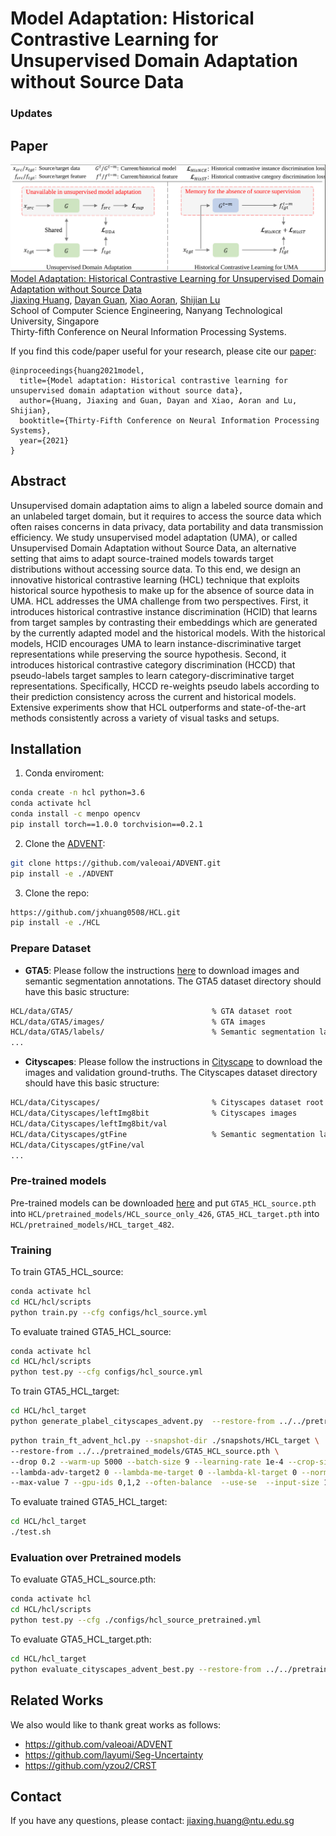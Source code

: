 # Model Adaptation: Historical Contrastive Learning for Unsupervised Domain Adaptation without Source Data

### Updates

## Paper
![](./teaser.png)
[Model Adaptation: Historical Contrastive Learning for Unsupervised Domain Adaptation without Source Data](https://papers.nips.cc/paper/2021/file/1dba5eed8838571e1c80af145184e515-Paper.pdf)  
 [Jiaxing Huang](https://scholar.google.com/citations?user=czirNcwAAAAJ&hl=en&oi=ao), [Dayan Guan](https://scholar.google.com/citations?user=9jp9QAsAAAAJ&hl=en), [Xiao Aoran](https://scholar.google.com/citations?user=yGKsEpAAAAAJ&hl=en), [Shijian Lu](https://scholar.google.com/citations?user=uYmK-A0AAAAJ&hl=en)  
 School of Computer Science Engineering, Nanyang Technological University, Singapore  
 Thirty-fifth Conference on Neural Information Processing Systems.
 
If you find this code/paper useful for your research, please cite our [paper](https://papers.nips.cc/paper/2021/file/1dba5eed8838571e1c80af145184e515-Paper.pdf):

```
@inproceedings{huang2021model,
  title={Model adaptation: Historical contrastive learning for unsupervised domain adaptation without source data},
  author={Huang, Jiaxing and Guan, Dayan and Xiao, Aoran and Lu, Shijian},
  booktitle={Thirty-Fifth Conference on Neural Information Processing Systems},
  year={2021}
}

```

## Abstract

Unsupervised domain adaptation aims to align a labeled source domain and an unlabeled target domain, but it requires to access the source data which often raises concerns in data privacy, data portability and data transmission efficiency. We study unsupervised model adaptation (UMA), or called Unsupervised Domain Adaptation without Source Data, an alternative setting that aims to adapt source-trained models towards target distributions without accessing source data. To this end, we design an innovative historical contrastive learning (HCL) technique that exploits historical source hypothesis to make up for the absence of source data in UMA. HCL addresses the UMA challenge from two perspectives. First, it introduces historical contrastive instance discrimination (HCID) that learns from target samples by contrasting their embeddings which are generated by the currently adapted model and the historical models. With the historical models, HCID encourages UMA to learn instance-discriminative target representations while preserving the source hypothesis. Second, it introduces historical contrastive category discrimination (HCCD) that pseudo-labels target samples to learn category-discriminative target representations. Specifically, HCCD re-weights pseudo labels according to their prediction consistency across the current and historical models. Extensive experiments show that HCL outperforms and state-of-the-art methods consistently across a variety of visual tasks and setups.

## Installation
1. Conda enviroment:
```bash
conda create -n hcl python=3.6
conda activate hcl
conda install -c menpo opencv
pip install torch==1.0.0 torchvision==0.2.1
```

2. Clone the [ADVENT](https://github.com/valeoai/ADVENT):
```bash
git clone https://github.com/valeoai/ADVENT.git
pip install -e ./ADVENT
```

3. Clone the repo:
```bash
https://github.com/jxhuang0508/HCL.git
pip install -e ./HCL
```

### Prepare Dataset
* **GTA5**: Please follow the instructions [here](https://download.visinf.tu-darmstadt.de/data/from_games/) to download images and semantic segmentation annotations. The GTA5 dataset directory should have this basic structure:
```bash
HCL/data/GTA5/                               % GTA dataset root
HCL/data/GTA5/images/                        % GTA images
HCL/data/GTA5/labels/                        % Semantic segmentation labels
...
```

* **Cityscapes**: Please follow the instructions in [Cityscape](https://www.cityscapes-dataset.com/) to download the images and validation ground-truths. The Cityscapes dataset directory should have this basic structure:
```bash
HCL/data/Cityscapes/                         % Cityscapes dataset root
HCL/data/Cityscapes/leftImg8bit              % Cityscapes images
HCL/data/Cityscapes/leftImg8bit/val
HCL/data/Cityscapes/gtFine                   % Semantic segmentation labels
HCL/data/Cityscapes/gtFine/val
...
```

### Pre-trained models
Pre-trained models can be downloaded [here](https://github.com/jxhuang0508/HCL/releases/tag/model) and put ```GTA5_HCL_source.pth``` into ```HCL/pretrained_models/HCL_source_only_426```, ```GTA5_HCL_target.pth``` into ```HCL/pretrained_models/HCL_target_482```. 

### Training
To train GTA5_HCL_source:
```bash
conda activate hcl
cd HCL/hcl/scripts
python train.py --cfg configs/hcl_source.yml
```

To evaluate trained GTA5_HCL_source:
```bash
conda activate hcl
cd HCL/hcl/scripts
python test.py --cfg configs/hcl_source.yml
```

To train GTA5_HCL_target:
```bash
cd HCL/hcl_target
python generate_plabel_cityscapes_advent.py  --restore-from ../../pretrained_models/GTA5_HCL_source.pth
```
```bash
python train_ft_advent_hcl.py --snapshot-dir ./snapshots/HCL_target \
--restore-from ../../pretrained_models/GTA5_HCL_source.pth \
--drop 0.2 --warm-up 5000 --batch-size 9 --learning-rate 1e-4 --crop-size 512,256 --lambda-seg 0.5 --lambda-adv-target1 0 \
--lambda-adv-target2 0 --lambda-me-target 0 --lambda-kl-target 0 --norm-style gn --class-balance --only-hard-label 80 \
--max-value 7 --gpu-ids 0,1,2 --often-balance  --use-se  --input-size 1280,640  --train_bn  --autoaug False --save-pred-every 300
```

To evaluate trained GTA5_HCL_target:
```bash
cd HCL/hcl_target
./test.sh
```

### Evaluation over Pretrained models

To evaluate GTA5_HCL_source.pth:
```bash
conda activate hcl
cd HCL/hcl/scripts
python test.py --cfg ./configs/hcl_source_pretrained.yml
```

To evaluate GTA5_HCL_target.pth:
```bash
cd HCL/hcl_target
python evaluate_cityscapes_advent_best.py --restore-from ../../pretrained_models/GTA5_HCL_target.pth
```

 ## Related Works
 We also would like to thank great works as follows:
 - https://github.com/valeoai/ADVENT
 - https://github.com/layumi/Seg-Uncertainty
 - https://github.com/yzou2/CRST


## Contact
If you have any questions, please contact: jiaxing.huang@ntu.edu.sg
